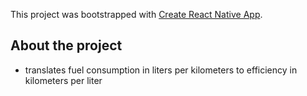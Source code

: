 This project was bootstrapped with [Create React Native App](https://github.com/react-community/create-react-native-app).

## About the project

* translates fuel consumption in liters per kilometers to efficiency in kilometers per liter
